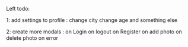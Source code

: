 Left todo: 

1: add settings to profile :
    change city
    change age
    and something else

2: create more modals :
    on Login
    on logout
    on Register
    on add photo
    on delete photo
    on error